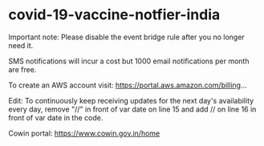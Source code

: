 # covid-19-vaccine-notfier-india

Important note: Please disable the event bridge rule after you no longer need it.

SMS notifications will incur a cost but 1000 email notifications per month are free.

To create an AWS account visit: https://portal.aws.amazon.com/billing...

Edit: To continuously keep receiving updates for the next day's availability every day, remove "//" in front of var date on line 15 and add // on line 16 in front of var date in the code.

Cowin portal: https://www.cowin.gov.in/home
